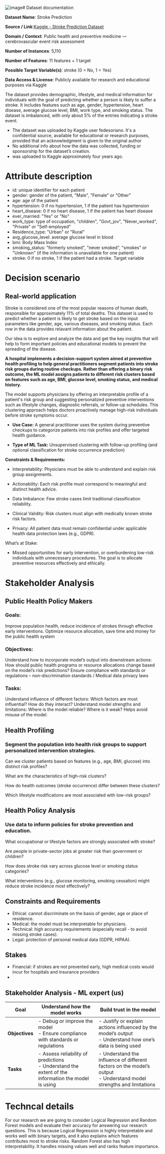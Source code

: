 ![image](https://github.com/user-attachments/assets/b7dc6025-95e9-4731-ad26-ba49f395ead2)# Dataset documentation

**Dataset Name**: Stroke Prediction

**Source / Link**:[Kaggle - Stroke Prediction Dataset](https://www.kaggle.com/datasets/fedesoriano/stroke-prediction-dataset/data)

**Domain / Context**: Public health and preventive medicine — cerebrovascular event risk assessment

**Number of Instances**:  5,110

**Number of Features**:  11 features + 1 target

**Possible Target Variable(s)**:  stroke (0 = No, 1 = Yes)

**Data Access & License**:  Publicly available for research and educational purposes via Kaggle

The dataset provides demographic, lifestyle, and medical information for individuals with the goal of predicting whether a person is likely to suffer a stroke. It includes features such as age, gender, hypertension, heart disease, average glucose level, BMI, work type, and smoking status. The dataset is imbalanced, with only about 5% of the entries indicating a stroke event.

- The dataset was uploaded by Kaggle user fedesoriano. It's a confidential source, available for educational or research purposes, provided that an acknowledgment is given to the original author
- No additional info about how the data was collected, funding or sponsorship for the dataset’s creation.
- was uploaded to Kaggle approximately four years ago.

# Attribute description

- id: unique identifier for each patient
- gender: gender of the patient, "Male", "Female" or "Other"
- age: age of the patient 
- hypertension: 0 if no hypertension, 1 if the patient has hypertension
- heart_disease: 0 if no heart disease, 1 if the patient has heart disease
- ever_married: "Yes" or "No" 
- work_type: type of occupation, "children", "Govt_jov", "Never_worked", "Private" or "Self-employed"
- Residence_type: "Urban" or "Rural"
- avg_glucose_level: average glucose level in blood
- bmi: Body Mass Index
- smoking_status: "formerly smoked", "never smoked", "smokes" or "Unknown" (if the information is unavailable for one patient)
- stroke: 0 if no stroke, 1 if the patient had a stroke. Target variable

# Decision scenario


## Real-world application

Stroke is considered one of the most popular reasons of human death, responsible for approximately 11% of total deaths. 
This dataset is used to predict whether a patient is likely to get stroke based on the input parameters like gender, age, various diseases, and smoking status. Each row in the data provides relavant information about the patient.

Our idea is to explore and analyze the data and get the key insights that will help to form important policies and educational models to prevent the spreading of the disease.


**A hospital implements a decision-support system aimed at preventive health profiling to help general practitioners segment patients into stroke risk groups during routine checkups. Rather than offering a binary risk outcome, the ML model assigns patients to different risk clusters based on features such as age, BMI, glucose level, smoking status, and medical history.**

The model supports physicians by offering an interpretable profile of a patient's risk group and suggesting personalized preventive interventions such as lifestyle changes, diagnostic referrals, or follow-up schedules. This clustering approach helps doctors proactively manage high-risk individuals before stroke symptoms occur.

* **Use Case:** A general practitioner uses the system during preventive checkups to categorize patients into risk profiles and offer targeted health guidance.

* **Type of ML Task:** Unsupervised clustering with follow-up profiling (and optional classification for stroke occurrence prediction)

**Constraints & Requirements:**

* Interpretability: Physicians must be able to understand and explain risk group assignments.

* Actionability: Each risk profile must correspond to meaningful and distinct health advice.

* Data Imbalance: Few stroke cases limit traditional classification reliability.

* Clinical Validity: Risk clusters must align with medically known stroke risk factors.

* Privacy: All patient data must remain confidential under applicable health data protection laws (e.g., GDPR).

What’s at Stake: 
 * Missed opportunities for early intervention, or overburdening low-risk individuals with unnecessary procedures. The goal is to allocate preventive resources effectively and ethically.


# Stakeholder Analysis
## Public Health Policy Makers
### Goals: 
Improve population health, reduce incidence of strokes through effective early interventions. Optimize resource allocation, save time and money for the public health system
### Objectives: 
Understand how to incorporate model’s output into downstream actions: How should public health programs or resource allocations change based on the model’s risk predictions?
Ensure compliance with standards or regulations – non-discrimination standards / Medical data privacy laws
### Tasks:
Understand influence of different factors: Which factors are most influential? How do they interact?
Understand model strengths and limitations: Where is the model reliable? Where is it weak? Helps avoid misuse of the model.







## Health Profiling
### Segment the population into health risk groups to support personalized intervention strategies.

 Can we cluster patients based on features (e.g., age, BMI, glucose) into distinct risk profiles?

 What are the characteristics of high-risk clusters?

How do health outcomes (stroke occurrence) differ between these clusters?

 Which lifestyle modifications are most associated with low-risk groups?


## Health Policy Analysis
### Use data to inform policies for stroke prevention and education.

What occupational or lifestyle factors are strongly associated with stroke?

Are people in private-sector jobs at greater risk than government or children?

How does stroke risk vary across glucose level or smoking status categories?

What interventions (e.g., glucose monitoring, smoking cessation) might reduce stroke incidence most effectively?

## Constraints and Requirements

- Ethical: cannot discriminate on the basis of gender, age or place of residence.
- Medical: the model must be interpretable for physicians.
- Technical: high accuracy requirements (especially recall - to avoid missing stroke cases).
- Legal: protection of personal medical data (GDPR, HIPAA).

## Stakes

- Financial: if strokes are not prevented early, high medical costs would incur for hospitals and insurance providers
- 

## Stakeholder Analysis - ML expert (us) 
| **Goal**      | Understand how the model works | Build trust in the model |
|--------------|-------------------------------|---------------------------|
| **Objectives** | - Debug or improve the model<br>- Ensure compliance with standards or regulations | - Justify or explain actions influenced by the model’s output<br>- Understand how one’s data is being used |
| **Tasks**      | - Assess reliability of predictions<br>- Understand the extent of the information the model is using | - Understand the influence of different factors on the model’s output<br>- Understand model strengths and limitations |



# Techncal details
For our research we are going to consider Logical Regression and Random Forest models and evaluate their accuracy for answering our research questions. This is because Logical Regression is highly interpretable and works well with binary targets, and it also explains which features contributes most to stroke risks. Random Forest also has high interpretability. It handles missing values well and ranks feature importance.
